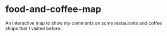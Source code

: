 # food-and-coffee-map
An interactive map to show my comments on some restaurants and coffee shops 
that I visited before. 
